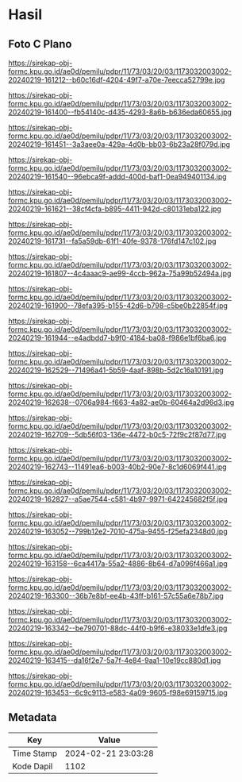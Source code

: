# Hasil

## Foto C Plano

https://sirekap-obj-formc.kpu.go.id/ae0d/pemilu/pdpr/11/73/03/20/03/1173032003002-20240219-161212--b60c16df-4204-49f7-a70e-7eecca52799e.jpg

https://sirekap-obj-formc.kpu.go.id/ae0d/pemilu/pdpr/11/73/03/20/03/1173032003002-20240219-161400--fb54140c-d435-4293-8a6b-b636eda60655.jpg

https://sirekap-obj-formc.kpu.go.id/ae0d/pemilu/pdpr/11/73/03/20/03/1173032003002-20240219-161451--3a3aee0a-429a-4d0b-bb03-6b23a28f079d.jpg

https://sirekap-obj-formc.kpu.go.id/ae0d/pemilu/pdpr/11/73/03/20/03/1173032003002-20240219-161540--96ebca9f-addd-400d-baf1-0ea949401134.jpg

https://sirekap-obj-formc.kpu.go.id/ae0d/pemilu/pdpr/11/73/03/20/03/1173032003002-20240219-161621--38cf4cfa-b895-4411-942d-c80131eba122.jpg

https://sirekap-obj-formc.kpu.go.id/ae0d/pemilu/pdpr/11/73/03/20/03/1173032003002-20240219-161731--fa5a59db-61f1-40fe-9378-176fd147c102.jpg

https://sirekap-obj-formc.kpu.go.id/ae0d/pemilu/pdpr/11/73/03/20/03/1173032003002-20240219-161807--4c4aaac9-ae99-4ccb-962a-75a99b52494a.jpg

https://sirekap-obj-formc.kpu.go.id/ae0d/pemilu/pdpr/11/73/03/20/03/1173032003002-20240219-161900--78efa395-b155-42d6-b798-c5be0b22854f.jpg

https://sirekap-obj-formc.kpu.go.id/ae0d/pemilu/pdpr/11/73/03/20/03/1173032003002-20240219-161944--e4adbdd7-b9f0-4184-ba08-f986e1bf6ba6.jpg

https://sirekap-obj-formc.kpu.go.id/ae0d/pemilu/pdpr/11/73/03/20/03/1173032003002-20240219-162529--71496a41-5b59-4aaf-898b-5d2c16a10191.jpg

https://sirekap-obj-formc.kpu.go.id/ae0d/pemilu/pdpr/11/73/03/20/03/1173032003002-20240219-162638--0706a984-f663-4a82-ae0b-60464a2d96d3.jpg

https://sirekap-obj-formc.kpu.go.id/ae0d/pemilu/pdpr/11/73/03/20/03/1173032003002-20240219-162709--5db56f03-136e-4472-b0c5-72f9c2f87d77.jpg

https://sirekap-obj-formc.kpu.go.id/ae0d/pemilu/pdpr/11/73/03/20/03/1173032003002-20240219-162743--11491ea6-b003-40b2-90e7-8c1d6069f441.jpg

https://sirekap-obj-formc.kpu.go.id/ae0d/pemilu/pdpr/11/73/03/20/03/1173032003002-20240219-162827--a5ae7544-c581-4b97-9971-642245682f5f.jpg

https://sirekap-obj-formc.kpu.go.id/ae0d/pemilu/pdpr/11/73/03/20/03/1173032003002-20240219-163052--799b12e2-7010-475a-9455-f25efa2348d0.jpg

https://sirekap-obj-formc.kpu.go.id/ae0d/pemilu/pdpr/11/73/03/20/03/1173032003002-20240219-163158--6ca4417a-55a2-4886-8b64-d7a096f466a1.jpg

https://sirekap-obj-formc.kpu.go.id/ae0d/pemilu/pdpr/11/73/03/20/03/1173032003002-20240219-163300--36b7e8bf-ee4b-43ff-b161-57c55a6e78b7.jpg

https://sirekap-obj-formc.kpu.go.id/ae0d/pemilu/pdpr/11/73/03/20/03/1173032003002-20240219-163342--be790701-88dc-44f0-b9f6-e38033e1dfe3.jpg

https://sirekap-obj-formc.kpu.go.id/ae0d/pemilu/pdpr/11/73/03/20/03/1173032003002-20240219-163415--da16f2e7-5a7f-4e84-9aa1-10e19cc880d1.jpg

https://sirekap-obj-formc.kpu.go.id/ae0d/pemilu/pdpr/11/73/03/20/03/1173032003002-20240219-163453--6c9c9113-e583-4a09-9605-f98e69159715.jpg


## Metadata

| Key        | Value               |
| ---------- | ------------------- |
| Time Stamp | 2024-02-21 23:03:28 |
| Kode Dapil | 1102                |



